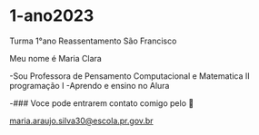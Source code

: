 # 1-ano2023

Turma 1°ano Reassentamento São Francisco

Meu nome é Maria Clara

-Sou Professora de Pensamento Computacional e Matematica II programação I
-Aprendo e ensino no Alura

-### Voce pode entrarem contato comigo pelo 📧

maria.araujo.silva30@escola.pr.gov.br

